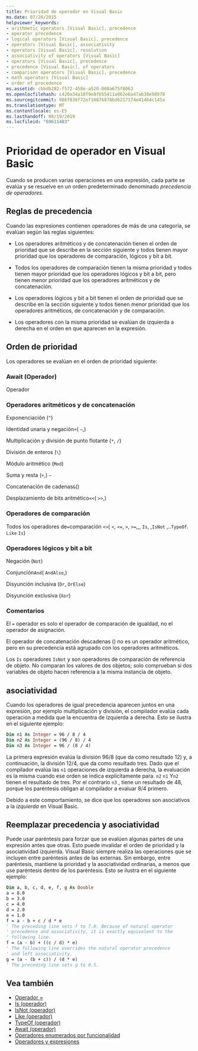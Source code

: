 ```yaml
---
title: Prioridad de operador en Visual Basic
ms.date: 07/20/2015
helpviewer_keywords:
- arithmetic operators [Visual Basic], precedence
- operator precedence
- logical operators [Visual Basic], precedence
- operators [Visual Basic], associativity
- operators [Visual Basic], resolution
- associativity of operators [Visual Basic]
- operators [Visual Basic], precedence
- precedence [Visual Basic], of operators
- comparison operators [Visual Basic], precedence
- math operators [Visual Basic]
- order of precedence
ms.assetid: cbbdb282-f572-458e-a520-008a675f8063
ms.openlocfilehash: c420a34a18f9e8fb55411a062e6a47ab38e98978
ms.sourcegitcommit: 986f836f72ef10876878bd6217174e41464c145a
ms.translationtype: MT
ms.contentlocale: es-ES
ms.lasthandoff: 08/19/2019
ms.locfileid: "69611483"
---
```

# <a name="operator-precedence-in-visual-basic"></a>Prioridad de operador en Visual Basic
Cuando se producen varias operaciones en una expresión, cada parte se evalúa y se resuelve en un orden predeterminado denominado *precedencia de operadores*.

## <a name="precedence-rules"></a>Reglas de precedencia
 Cuando las expresiones contienen operadores de más de una categoría, se evalúan según las reglas siguientes:

- Los operadores aritméticos y de concatenación tienen el orden de prioridad que se describe en la sección siguiente y todos tienen mayor prioridad que los operadores de comparación, lógicos y bit a bit.

- Todos los operadores de comparación tienen la misma prioridad y todos tienen mayor prioridad que los operadores lógicos y bit a bit, pero tienen menor prioridad que los operadores aritméticos y de concatenación.

- Los operadores lógicos y bit a bit tienen el orden de prioridad que se describe en la sección siguiente y todos tienen menor prioridad que los operadores aritméticos, de concatenación y de comparación.

- Los operadores con la misma prioridad se evalúan de izquierda a derecha en el orden en que aparecen en la expresión.

## <a name="precedence-order"></a>Orden de prioridad
 Los operadores se evalúan en el orden de prioridad siguiente:

### <a name="await-operator"></a>Await (Operador)
 Operador

### <a name="arithmetic-and-concatenation-operators"></a>Operadores aritméticos y de concatenación
 Exponenciación (`^`)

 Identidad unaria y negación`+`( `–`,)

 Multiplicación y división de punto flotante (`*`, `/`)

 División de enteros (`\`)

 Módulo aritmético (`Mod`)

 Suma y resta (`+`,) `–`

 Concatenación de cadenas`&`()

 Desplazamiento de bits aritmético`<<`( `>>`,)

### <a name="comparison-operators"></a>Operadores de comparación
 Todos los operadores de`=`comparación `<>`( `<`, `<=`, `>`, `>=`,,, `Is`, ,`IsNot` ,..`TypeOf`. `Like` `Is`)

### <a name="logical-and-bitwise-operators"></a>Operadores lógicos y bit a bit
 Negación (`Not`)

 Conjunción`And`( `AndAlso`,)

 Disyunción inclusiva (`Or`, `OrElse`)

 Disyunción exclusiva (`Xor`)

### <a name="comments"></a>Comentarios
 El `=` operador es solo el operador de comparación de igualdad, no el operador de asignación.

 El operador de concatenación de`&`cadenas () no es un operador aritmético, pero en su precedencia está agrupado con los operadores aritméticos.

 Los `Is` operadores `IsNot` y son operadores de comparación de referencia de objeto. No comparan los valores de dos objetos; solo comprueban si dos variables de objeto hacen referencia a la misma instancia de objeto.

## <a name="associativity"></a>asociatividad
 Cuando los operadores de igual precedencia aparecen juntos en una expresión, por ejemplo multiplicación y división, el compilador evalúa cada operación a medida que la encuentra de izquierda a derecha. Esto se ilustra en el siguiente ejemplo:

```vb
Dim n1 As Integer = 96 / 8 / 4
Dim n2 As Integer = (96 / 8) / 4
Dim n3 As Integer = 96 / (8 / 4)
```

 La primera expresión evalúa la división 96/8 (que da como resultado 12) y, a continuación, la división 12/4, que da como resultado tres. Dado que el compilador evalúa las `n1` operaciones de izquierda a derecha, la evaluación es la misma cuando ese orden se indica explícitamente para. `n2` `n1` Y`n2` tienen el resultado de tres. Por el contrario `n3` , tiene un resultado de 48, porque los paréntesis obligan al compilador a evaluar 8/4 primero.

 Debido a este comportamiento, se dice que los operadores son asociativos a la *izquierda* en Visual Basic.

## <a name="overriding-precedence-and-associativity"></a>Reemplazar precedencia y asociatividad
 Puede usar paréntesis para forzar que se evalúen algunas partes de una expresión antes que otras. Esto puede invalidar el orden de prioridad y la asociatividad izquierda. Visual Basic siempre realiza las operaciones que se incluyen entre paréntesis antes de las externas. Sin embargo, entre paréntesis, mantiene la prioridad y la asociatividad ordinarias, a menos que use paréntesis dentro de los paréntesis. Esto se ilustra en el siguiente ejemplo:

```vb
Dim a, b, c, d, e, f, g As Double
a = 8.0
b = 3.0
c = 4.0
d = 2.0
e = 1.0
f = a - b + c / d * e
' The preceding line sets f to 7.0. Because of natural operator
' precedence and associativity, it is exactly equivalent to the
' following line.
f = (a - b) + ((c / d) * e)
' The following line overrides the natural operator precedence
' and left associativity.
g = (a - (b + c)) / (d * e)
' The preceding line sets g to 0.5.
```

## <a name="see-also"></a>Vea también

- [Operador =](../../../visual-basic/language-reference/operators/assignment-operator.md)
- [Is (operador)](../../../visual-basic/language-reference/operators/is-operator.md)
- [IsNot (operador)](../../../visual-basic/language-reference/operators/isnot-operator.md)
- [Like (operador)](../../../visual-basic/language-reference/operators/like-operator.md)
- [TypeOf (operador)](../../../visual-basic/language-reference/operators/typeof-operator.md)
- [Await (operador)](../../../visual-basic/language-reference/operators/await-operator.md)
- [Operadores enumerados por funcionalidad](../../../visual-basic/language-reference/operators/operators-listed-by-functionality.md)
- [Operadores y expresiones](../../../visual-basic/programming-guide/language-features/operators-and-expressions/index.md)
